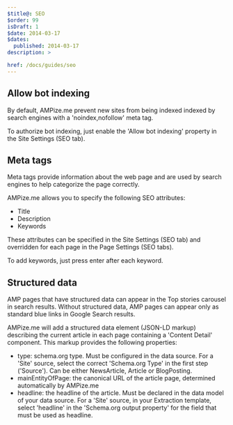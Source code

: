 ```yaml
---
$title@: SEO
$order: 99
isDraft: 1
$date: 2014-03-17
$dates:
  published: 2014-03-17
description: >

href: /docs/guides/seo
---
```

<h2 class="mt4 mb4">Allow bot indexing</h2>
<p>By default, AMPize.me prevent new sites from being indexed indexed by search engines with a 'noindex,nofollow' meta tag.</p>
<p>To authorize bot indexing, just enable the 'Allow bot indexing' property in the Site Settings (SEO tab).</p>
<h2 class="mt4 mb4">Meta tags</h2>
<p>Meta tags provide information about the web page and are used by search engines to help categorize the page correctly.</p>
<p>AMPize.me allows you to specify the following SEO attributes:</p>

- Title
- Description
- Keywords

<p>These attributes can be specified in the Site Settings (SEO tab) and overridden for each page in the Page Settings (SEO tabs).</p>
<p>To add keywords, just press enter after each keyword.</p>
<h2 class="mt4 mb4">Structured data</h2>
<p>AMP pages that have structured data can appear in the Top stories carousel in search results. Without structured data, AMP pages can appear only as standard blue links in Google Search results.</p>
<p>AMPize.me will add a structured data element (JSON-LD markup) describing the current article in each page containing a 'Content Detail' component. This markup provides the following properties:</p>

- type: schema.org type. Must be configured in the data source. For a 'Site' source, select the correct 'Schema.org Type' in the first step ('Source'). Can be either NewsArticle, Article or BlogPosting.
- mainEntityOfPage: the canonical URL of the article page, determined automatically by AMPize.me 
- headline: the headline of the article. Must be declared in the data model of your data source. For a 'Site' source, in your Extraction template, select 'headline' in the 'Schema.org output property' for the field that must be used as headline.
